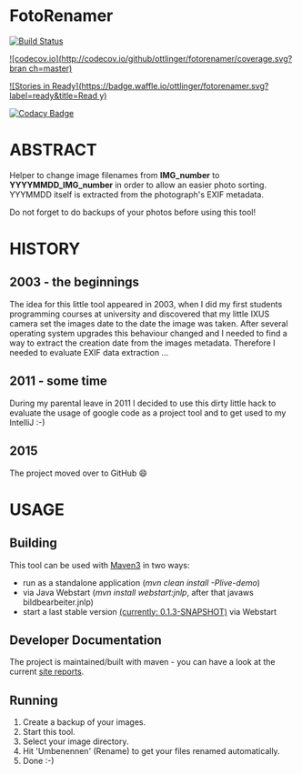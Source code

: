 # FotoRenamer

[![Build Status](https://travis-ci.org/ottlinger/fotorenamer.svg?branch=master)](https://travis-ci.org/ottlinger/fotorenamer)

[![codecov.io](http://codecov.io/github/ottlinger/fotorenamer/coverage.svg?bran
ch=master)](http://codecov.io/github/ottlinger/fotorenamer?branch=master)

[![Stories in 
Ready](https://badge.waffle.io/ottlinger/fotorenamer.svg?label=ready&title=Read
y)](http://waffle.io/ottlinger/fotorenamer)

[![Codacy Badge](https://api.codacy.com/project/badge/grade/1069017d3898425095363374b2519b03)](https://www.codacy.com/app/github_25/fotorenamer)

# ABSTRACT #
Helper to change image filenames from **IMG\_number** to **YYYYMMDD\_IMG\_number** in order to allow an easier photo sorting. YYYMMDD itself is extracted from the photograph's EXIF metadata.

Do not forget to do backups of your photos before using this tool!

# HISTORY #
## 2003 - the beginnings ##
The idea for this little tool appeared in 2003, when I did my first students programming courses at university and discovered that my little IXUS camera set the images date to the date the image was taken.
After several operating system upgrades this behaviour changed and I needed to find a way to extract the creation date from the images metadata. Therefore I needed to evaluate EXIF data extraction ...
## 2011 - some time ##
During my parental leave in 2011 I decided to use this dirty little hack to evaluate the usage of google code as a project tool and to get used to my IntelliJ :-)
## 2015 ##

The project moved over to GitHub :smile:

# USAGE #
## Building ##
This tool can be used with [Maven3](http://maven.apache.org/download.html) in two ways:
  * run as a standalone application (_mvn clean install -Plive-demo_)
  * via Java Webstart (_mvn install webstart:jnlp_, after that javaws bildbearbeiter.jnlp)
  * start a last stable version [(currently: 0.1.3-SNAPSHOT)](http://www.aiki-it.de/sw/ixus/bildbearbeiter.jnlp) via Webstart

## Developer Documentation ##

The project is maintained/built with maven - you can have a look at the current [site reports](https://github.com/ottlinger/fotorenamer/blob/master/webpage/site/index.html).

## Running ##
  1. Create a backup of your images.
  1. Start this tool.
  1. Select your image directory.
  1. Hit 'Umbenennen' (Rename) to get your files renamed automatically.
  1. Done :-)
